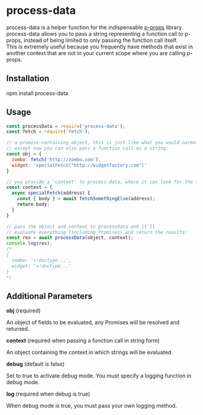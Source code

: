 # process-data

process-data is a helper function for the indispensable [p-props](https://github.com/sindresorhus/p-props#readme)
library. process-data allows you to pass a string representing a function call to p-props,
instead of being limited to only passing the function call itself.  
This is extremely useful because you frequently have methods that exist in another context
that are not in your current scope where you are calling p-props.  

## Installation

npm install process-data


## Usage
```javascript
const processData = require('process-data');
const fetch = require('fetch');

// a promise-containing object, this is just like what you would normally pass to p-props
// except now you can also pass a function call as a string:
const obj = {
  zombo: fetch('http://zombo.com'),
  widget: 'specialFetch("http://widgetfactory.com")'
}

// you provide a 'context' to process-data, where it can look for the functions you told it to run that might not exist in the current scope:
const context = {
  async specialFetch(address) {
    const { body } = await fetchSomethingElse(address);
    return body;
  }
}

// pass the object and context to processData and it'll
// evaluate everything (including Promises) and return the results:
const res = await processData(object, context);
console.log(res);
/*
{
  zombo: '<!doctype...',
  widget: '<!doctype...'
}
*/

```

## Additional Parameters

__obj__ (required)

An object of fields to be evaluated, any Promises will be resolved and returned.

__context__ (required when passing a function call in string form)

An object containing the context in which strings will be evaluated.

__debug__ (default is false)

Set to true to activate debug mode.  You must specify a logging function in debug mode.

__log__ (required when debug is true)

When debug mode is true, you must pass your own logging method.  
